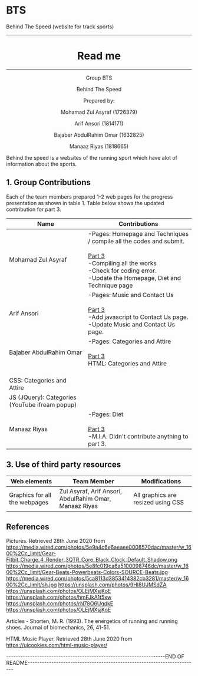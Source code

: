 # BTS
 Behind The Speed (website for track sports)


---
<h1 align= "center"> Read me </h1>

---

<p align= "center"> Group BTS </p>
<p align= "center"> Behind The Speed </p>
<p align= "center"> Prepared by: </p>
<p align= "center"> Mohamad Zul Asyraf (1726379) </p>
<p align= "center"> Arif Ansori (1814171) </p>
<p align= "center"> Bajaber AbdulRahim Omar (1632825) </p>
<p align= "center"> Manaaz Riyas (1818665) </p>

Behind the speed is a websites of the running sport which have alot of information about the sports.

<h2>1. Group Contributions</h2>
Each of the team members prepared 1-2 web pages for the progress presentation as shown in table 1. Table below shows the updated contribution for part 3. 


| Name | Contributions | 
| ------ | ------------ | 
| Mohamad Zul Asyraf | -Pages: Homepage and Techniques / compile all the codes and submit. <br/> <br/> <ins> Part 3 </ins> <br/>  -Compiling all the works <br/> -Check for coding error. <br/> -Update the Homepage, Diet and Technique page| 
| Arif Ansori | -Pages: Music and Contact Us <br/><br/> <ins> Part 3 </ins> <br/> -Add javascript to Contact Us page. <br/> -Update Music and Contact Us page. | 
|  Bajaber AbdulRahim Omar | -Pages: Categories and Attire <br/><br/> <ins> Part 3 </ins> <br/>HTML: Categories and Attire || Update Navbar || Created Footer + Newsletter Form
<br/> CSS: Categories and Attire || Update Navbar || Created Footer +Newsletter Form <br/>
JS (JQuery): Categories (YouTube ifream popup) |  
| Manaaz Riyas | -Pages: Diet <br/><br/> <ins> Part 3 </ins> <br/> -M.I.A. Didn't contribute anything to part 3.  |

<h2> 3. Use of third party resources </h2>

| Web elements | Team Member | Modifications |
| ---- | ---- | ---- |
| Graphics for all the webpages | Zul Asyraf, Arif Ansori, AbdulRahim Omar, Manaaz Riyas | All graphics are resized using CSS | 

<h2> References </h2>

Pictures. Retrieved 28th June 2020 from
https://media.wired.com/photos/5e9a4c6e6aeaee0008570dac/master/w_1600%2Cc_limit/Gear-Fitbit_Charge_4_Render_3QTR_Core_Black_Clock_Default_Shadow.png
https://media.wired.com/photos/5e8fc019ca6a5100098746dc/master/w_1600%2Cc_limit/Gear-Beats-Powerbeats-Colors-SOURCE-Beats.jpg
https://media.wired.com/photos/5ca8113d3853414382cb3281/master/w_1600%2Cc_limit/sh.jpg
https://unsplash.com/photos/9HI8UJMSdZA
https://unsplash.com/photos/OLEjMXsjKoE
https://unsplash.com/photos/hmFJkA1t5xw
https://unsplash.com/photos/rN78O6UgdkE
https://unsplash.com/photos/OLEjMXsjKoE

Articles - Shorten, M. R. (1993). The energetics of running and running shoes. Journal of biomechanics, 26, 41-51.

HTML Music Player. Retrieved 28th June 2020 from
https://uicookies.com/html-music-player/










-------------------------------------------------------------------END OF README------------------------------------------------------------------------








